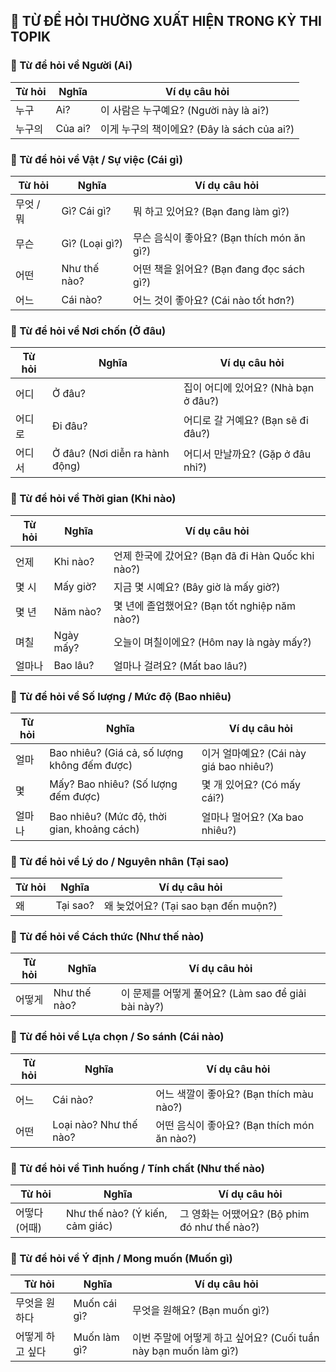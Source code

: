 ## 📌 TỪ ĐỂ HỎI THƯỜNG XUẤT HIỆN TRONG KỲ THI TOPIK

### 🌟 Từ để hỏi về Người (Ai)
| Từ hỏi     | Nghĩa              | Ví dụ câu hỏi               |
|------------|--------------------|----------------------------|
| 누구        | Ai?                | 이 사람은 누구예요? (Người này là ai?) |
| 누구의      | Của ai?             | 이게 누구의 책이에요? (Đây là sách của ai?) |

### 🌟 Từ để hỏi về Vật / Sự việc (Cái gì)
| Từ hỏi     | Nghĩa              | Ví dụ câu hỏi                  |
|------------|--------------------|------------------------------|
| 무엇 / 뭐   | Gì? Cái gì?         | 뭐 하고 있어요? (Bạn đang làm gì?) |
| 무슨        | Gì? (Loại gì?)      | 무슨 음식이 좋아요? (Bạn thích món ăn gì?) |
| 어떤        | Như thế nào?        | 어떤 책을 읽어요? (Bạn đang đọc sách gì?) |
| 어느        | Cái nào?            | 어느 것이 좋아요? (Cái nào tốt hơn?) |

### 🌟 Từ để hỏi về Nơi chốn (Ở đâu)
| Từ hỏi     | Nghĩa              | Ví dụ câu hỏi               |
|------------|--------------------|----------------------------|
| 어디        | Ở đâu?              | 집이 어디에 있어요? (Nhà bạn ở đâu?) |
| 어디로      | Đi đâu?             | 어디로 갈 거예요? (Bạn sẽ đi đâu?) |
| 어디서      | Ở đâu? (Nơi diễn ra hành động) | 어디서 만날까요? (Gặp ở đâu nhỉ?) |

### 🌟 Từ để hỏi về Thời gian (Khi nào)
| Từ hỏi     | Nghĩa              | Ví dụ câu hỏi                  |
|------------|--------------------|------------------------------|
| 언제        | Khi nào?            | 언제 한국에 갔어요? (Bạn đã đi Hàn Quốc khi nào?) |
| 몇 시       | Mấy giờ?            | 지금 몇 시예요? (Bây giờ là mấy giờ?) |
| 몇 년       | Năm nào?            | 몇 년에 졸업했어요? (Bạn tốt nghiệp năm nào?) |
| 며칠        | Ngày mấy?           | 오늘이 며칠이에요? (Hôm nay là ngày mấy?) |
| 얼마나      | Bao lâu?            | 얼마나 걸려요? (Mất bao lâu?) |

### 🌟 Từ để hỏi về Số lượng / Mức độ (Bao nhiêu)
| Từ hỏi     | Nghĩa              | Ví dụ câu hỏi                  |
|------------|--------------------|------------------------------|
| 얼마        | Bao nhiêu? (Giá cả, số lượng không đếm được) | 이거 얼마예요? (Cái này giá bao nhiêu?) |
| 몇          | Mấy? Bao nhiêu? (Số lượng đếm được)  | 몇 개 있어요? (Có mấy cái?) |
| 얼마나       | Bao nhiêu? (Mức độ, thời gian, khoảng cách) | 얼마나 멀어요? (Xa bao nhiêu?) |

### 🌟 Từ để hỏi về Lý do / Nguyên nhân (Tại sao)
| Từ hỏi     | Nghĩa              | Ví dụ câu hỏi                  |
|------------|--------------------|------------------------------|
| 왜          | Tại sao?            | 왜 늦었어요? (Tại sao bạn đến muộn?) |

### 🌟 Từ để hỏi về Cách thức (Như thế nào)
| Từ hỏi     | Nghĩa              | Ví dụ câu hỏi                  |
|------------|--------------------|------------------------------|
| 어떻게       | Như thế nào?        | 이 문제를 어떻게 풀어요? (Làm sao để giải bài này?) |

### 🌟 Từ để hỏi về Lựa chọn / So sánh (Cái nào)
| Từ hỏi     | Nghĩa              | Ví dụ câu hỏi                  |
|------------|--------------------|------------------------------|
| 어느         | Cái nào?            | 어느 색깔이 좋아요? (Bạn thích màu nào?) |
| 어떤         | Loại nào? Như thế nào? | 어떤 음식이 좋아요? (Bạn thích món ăn nào?) |

### 🌟 Từ để hỏi về Tình huống / Tính chất (Như thế nào)
| Từ hỏi     | Nghĩa              | Ví dụ câu hỏi                      |
|------------|--------------------|----------------------------------|
| 어떻다 (어때) | Như thế nào? (Ý kiến, cảm giác) | 그 영화는 어땠어요? (Bộ phim đó như thế nào?) |

### 🌟 Từ để hỏi về Ý định / Mong muốn (Muốn gì)
| Từ hỏi     | Nghĩa              | Ví dụ câu hỏi                      |
|------------|--------------------|----------------------------------|
| 무엇을 원하다 | Muốn cái gì?       | 무엇을 원해요? (Bạn muốn gì?) |
| 어떻게 하고 싶다 | Muốn làm gì?      | 이번 주말에 어떻게 하고 싶어요? (Cuối tuần này bạn muốn làm gì?) |

